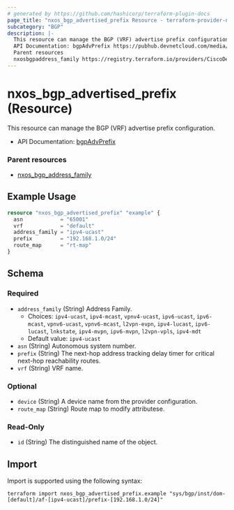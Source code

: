 ```yaml
---
# generated by https://github.com/hashicorp/terraform-plugin-docs
page_title: "nxos_bgp_advertised_prefix Resource - terraform-provider-nxos"
subcategory: "BGP"
description: |-
  This resource can manage the BGP (VRF) advertise prefix configuration.
  API Documentation: bgpAdvPrefix https://pubhub.devnetcloud.com/media/dme-docs-10-2-2/docs/Routing%20and%20Forwarding/bgp:AdvPrefix/
  Parent resources
  nxosbgpaddress_family https://registry.terraform.io/providers/CiscoDevNet/nxos/latest/docs/resources/bgp_address_family
---
```


# nxos_bgp_advertised_prefix (Resource)

This resource can manage the BGP (VRF) advertise prefix configuration.

- API Documentation: [bgpAdvPrefix](https://pubhub.devnetcloud.com/media/dme-docs-10-2-2/docs/Routing%20and%20Forwarding/bgp:AdvPrefix/)

### Parent resources

- [nxos_bgp_address_family](https://registry.terraform.io/providers/CiscoDevNet/nxos/latest/docs/resources/bgp_address_family)

## Example Usage

```terraform
resource "nxos_bgp_advertised_prefix" "example" {
  asn            = "65001"
  vrf            = "default"
  address_family = "ipv4-ucast"
  prefix         = "192.168.1.0/24"
  route_map      = "rt-map"
}
```

<!-- schema generated by tfplugindocs -->
## Schema

### Required

- `address_family` (String) Address Family.
  - Choices: `ipv4-ucast`, `ipv4-mcast`, `vpnv4-ucast`, `ipv6-ucast`, `ipv6-mcast`, `vpnv6-ucast`, `vpnv6-mcast`, `l2vpn-evpn`, `ipv4-lucast`, `ipv6-lucast`, `lnkstate`, `ipv4-mvpn`, `ipv6-mvpn`, `l2vpn-vpls`, `ipv4-mdt`
  - Default value: `ipv4-ucast`
- `asn` (String) Autonomous system number.
- `prefix` (String) The next-hop address tracking delay timer for critical next-hop reachability routes.
- `vrf` (String) VRF name.

### Optional

- `device` (String) A device name from the provider configuration.
- `route_map` (String) Route map to modify attributese.

### Read-Only

- `id` (String) The distinguished name of the object.

## Import

Import is supported using the following syntax:

```shell
terraform import nxos_bgp_advertised_prefix.example "sys/bgp/inst/dom-[default]/af-[ipv4-ucast]/prefix-[192.168.1.0/24]"
```
